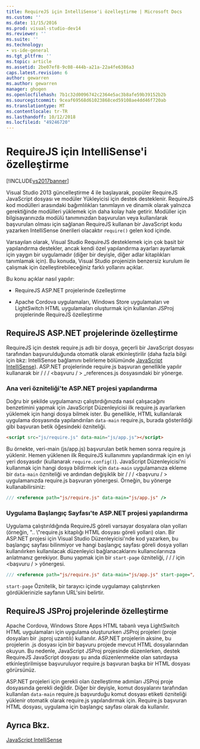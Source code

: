```yaml
---
title: RequireJS için IntelliSense'i özelleştirme | Microsoft Docs
ms.custom: ''
ms.date: 11/15/2016
ms.prod: visual-studio-dev14
ms.reviewer: ''
ms.suite: ''
ms.technology:
- vs-ide-general
ms.tgt_pltfrm: ''
ms.topic: article
ms.assetid: 2be07ef8-9c08-444b-a21a-22a4fe6386a3
caps.latest.revision: 6
author: gewarren
ms.author: gewarren
manager: ghogen
ms.openlocfilehash: 7b1c32d0096742c2364e5ac3b8afe59b39152b2b
ms.sourcegitcommit: 9ceaf69568d61023868ced59108ae4dd46f720ab
ms.translationtype: MT
ms.contentlocale: tr-TR
ms.lasthandoff: 10/12/2018
ms.locfileid: "49246720"
---
```

# <a name="customizing-intellisense-for-requirejs"></a>RequireJS için IntelliSense'i özelleştirme
[!INCLUDE[vs2017banner](../includes/vs2017banner.md)]

Visual Studio 2013 güncelleştirme 4 ile başlayarak, popüler RequireJS JavaScript dosyası ve modüler Yükleyicisi için destek desteklenir. RequireJS kod modülleri arasındaki bağımlılıkları tanımlayın ve dinamik olarak yalnızca gerektiğinde modülleri yüklemek için daha kolay hale getirir. Modüller için bilgisayarınızda modülü tanımınızdan başvurulan veya kullanılarak başvurulan olması için sağlanan RequireJS kullanan bir JavaScript kodu yazarken IntelliSense önerileri olacaktır `require()` gelen kod içinde.  
  
 Varsayılan olarak, Visual Studio RequireJS desteklemek için çok basit bir yapılandırma destekler, ancak kendi özel yapılandırma ayarları ayarlamak için yaygın bir uygulamadır (diğer bir deyişle, diğer adlar kitaplıkları tanımlamak için). Bu konuda, Visual Studio projenizin benzersiz kurulum ile çalışmak için özelleştirebileceğiniz farklı yollarını açıklar.  
  
 Bu konu açıklar nasıl yapılır:  
  
-   RequireJS ASP.NET projelerinde özelleştirme  
  
-   Apache Cordova uygulamaları, Windows Store uygulamaları ve LightSwitch HTML uygulamaları oluşturmak için kullanılan JSProj projelerinde RequireJS özelleştirme  
  
## <a name="customize-requirejs-in-aspnet-projects"></a>RequireJS ASP.NET projelerinde özelleştirme  
 RequireJS için destek require.js adlı bir dosya, geçerli bir JavaScript dosyası tarafından başvurulduğunda otomatik olarak etkinleştirilir (daha fazla bilgi için bkz: IntelliSense bağlamını belirleme bölümünde [JavaScript IntelliSense](../ide/javascript-intellisense.md)). ASP.NET projelerinde require.js başvuran genellikle yapılır kullanarak bir / / / \<başvuru / > _references.js dosyasındaki bir yönerge.  
  
### <a name="configure-the-data-main-attribute-in-an-aspnet-project"></a>Ana veri özniteliği'te ASP.NET projesi yapılandırma  
 Doğru bir şekilde uygulamanızı çalıştırdığınızda nasıl çalışacağını benzetimini yapmak için JavaScript Düzenleyicisi ilk require.js ayarlarken yüklemek için hangi dosya bilmek ister. Bu genellikle, HTML kullanılarak uygulama dosyasında yapılandırılan `data-main` require.js, burada gösterildiği gibi başvuran betik öğesindeki özniteliği.  
  
```html  
<script src="js/require.js" data-main="js/app.js"></script>  
```  
  
 Bu örnekte, veri-main (js/app.js) başvurulan betik hemen sonra require.js yüklenir. Hemen yüklenen ilk RequireJS kullanımını yapılandırmak için en iyi yeri dosyasıdır (kullanarak `require.config()`). JavaScript Düzenleyicisi'ni kullanmak için hangi dosya bildirmek için `data-main` uygulamanıza ekleme bir `data-main` özniteliği ve ardından değişiklik bir / / / \<başvuru / > uygulamanızda require.js başvuran yönergesi. Örneğin, bu yönerge kullanabilirsiniz:  
  
```javascript  
/// <reference path="js/require.js" data-main="js/app.js" />  
```  
  
### <a name="configure-the-application-start-page-in-an-aspnet-project"></a>Uygulama Başlangıç Sayfası'te ASP.NET projesi yapılandırma  
 Uygulama çalıştırıldığında RequireJS göreli varsayar dosyalara olan yolları (örneğin, ".. \\"require.js kitaplığı HTML dosyası göreli yolları) olan. Bir ASP.NET projesi için Visual Studio Düzenleyicisi'nde kod yazarken, bu başlangıç sayfası bilinmiyor ve hangi başlangıç sayfası göreli dosya yolları kullanılırken kullanılacak düzenleyici bağlanacaklarını kullanıcılarınıza anlatmanız gerekiyor. Bunu yapmak için bir `start-page` özniteliği, / / / için \<başvuru / > yönergesi.  
  
```javascript  
/// <reference path="js/require.js" data-main="js/app.js" start-page="/app/index.html" />  
```  
  
 `start-page` Öznitelik, bir tarayıcı içinde uygulamayı çalıştırırken gördüklerinizle sayfanın URL'sini belirtir.  
  
## <a name="customize-requirejs-in-jsproj-projects"></a>RequireJS JSProj projelerinde özelleştirme  
 Apache Cordova, Windows Store Apps HTML tabanlı veya LightSwitch HTML uygulamaları için uygulama oluştururken JSProj projeleri (proje dosyaları bir .jsproj uzantılı) kullanılır. ASP.NET projelerin aksine, bu projelerin .js dosyası için bir başvuru projede mevcut HTML dosyalarından okuyun. Bu nedenle, JavaScript JSProj projesinde düzenlerken, destek RequireJS JavaScript dosyası şu anda düzenlenmekte olan satırdaysa etkinleştirilmişse başvuruluyor require.js başvuran başka bir HTML dosyası görürsünüz.  
  
 ASP.NET projeleri için gerekli olan özelleştirme adımları JSProj proje dosyasında gerekli değildir. Diğer bir deyişle, komut dosyalarını tarafından kullanılan `data-main` require.js başvurduğu komut dosyası etiketi özniteliği yüklenir otomatik olarak require.js yapılandırmak için. Require.js başvuran HTML dosyası, uygulama için başlangıç sayfası olarak da kullanılır.  
  
## <a name="see-also"></a>Ayrıca Bkz.  
 [JavaScript IntelliSense](../ide/javascript-intellisense.md)




